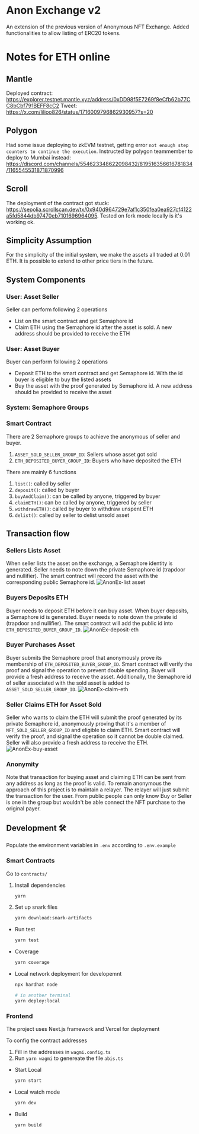 # Anon Exchange v2

An extension of the previous version of Anonymous NFT Exchange. Added functionalities to allow listing of ERC20 tokens.

# Notes for ETH online

## Mantle

Deployed contract: https://explorer.testnet.mantle.xyz/address/0xDD98f5E7269f8eCfb62b77CC8bCbf791BEFF8cC2
Tweet: https://x.com/lilioo826/status/1716009796862930957?s=20

## Polygon

Had some issue deploying to zkEVM testnet, getting error `not enough step counters to continue the execution`. Instructed by polygon teammember to deploy to Mumbai instead: https://discord.com/channels/554623348622098432/819516356616781834/1165545531871870996

## Scroll

The deployment of the contract got stuck: https://sepolia.scrollscan.dev/tx/0x940d964729e7af1c350fea0ea927cf4122a5fd5844db97470eb7101696964095. Tested on fork mode locally is it's working ok.

## Simplicity Assumption

For the simplicity of the initial system, we make the assets all traded at 0.01 ETH. It is possible to extend to other price tiers in the future.

## System Components

### User: Asset Seller

Seller can perform following 2 operations

- List on the smart contract and get Semaphore id
- Claim ETH using the Semaphore id after the asset is sold. A new address should be provided to receive the ETH

### User: Asset Buyer

Buyer can perform following 2 operations

- Deposit ETH to the smart contract and get Semaphore id. With the id buyer is eligible to buy the listed assets
- Buy the asset with the proof generated by Semaphore id. A new address should be provided to receive the asset

### System: Semaphore Groups

### Smart Contract

There are 2 Semaphore groups to achieve the anonymous of seller and buyer.

1. `ASSET_SOLD_SELLER_GROUP_ID`: Sellers whose asset got sold
2. `ETH_DEPOSITED_BUYER_GROUP_ID`: Buyers who have deposited the ETH

There are mainly 6 functions

1. `list()`: called by seller
2. `deposit()`: called by buyer
3. `buyAndClaim()`: can be called by anyone, triggered by buyer
4. `claimETH()`: can be called by anyone, triggered by seller
5. `withdrawETH()`: called by buyer to withdraw unspent ETH
6. `delist()`: called by seller to delist unsold asset

## Transaction flow

### Sellers Lists Asset

When seller lists the asset on the exchange, a Semaphore identity is generated. Seller needs to note down the private Semaphore id (trapdoor and nullifier). The smart contract will record the asset with the corresponding public Semaphore id.
![AnonEx-list asset](https://github.com/hcheng826/anon-exchange/assets/23033847/44edefc4-676e-40db-8a66-7e705b28720b)

### Buyers Deposits ETH

Buyer needs to deposit ETH before it can buy asset. When buyer deposits, a Semaphore id is generated. Buyer needs to note down the private id (trapdoor and nullifier). The smart contract will add the public id into `ETH_DEPOSITED_BUYER_GROUP_ID`.
![AnonEx-deposit-eth](https://github.com/hcheng826/anon-exchange/assets/23033847/129d8ef0-b782-4052-a0c5-f693b449bbef)

### Buyer Purchases Asset

Buyer submits the Semaphore proof that anonymously prove its membership of `ETH_DEPOSITED_BUYER_GROUP_ID`. Smart contract will verify the proof and signal the operation to prevent double spending. Buyer will provide a fresh address to receive the asset. Additionally, the Semaphore id of seller associated with the sold asset is added to `ASSET_SOLD_SELLER_GROUP_ID`.
![AnonEx-claim-eth](https://github.com/hcheng826/anon-exchange/assets/23033847/60a1ea52-0a34-440d-93a1-b33cdcf014a4)

### Seller Claims ETH for Asset Sold

Seller who wants to claim the ETH will submit the proof generated by its private Semaphore id, anonymously proving that it's a member of `NFT_SOLD_SELLER_GROUP_ID` and eligible to claim ETH. Smart contract will verify the proof, and signal the operation so it cannot be double claimed. Seller will also provide a fresh address to receive the ETH.
![AnonEx-buy-asset](https://github.com/hcheng826/anon-exchange/assets/23033847/b3c37368-1ec7-4e08-859c-e18ca92aaf86)

### Anonymity

Note that transaction for buying asset and claiming ETH can be sent from any address as long as the proof is valid. To remain anonymous the approach of this project is to maintain a relayer. The relayer will just submit the transaction for the user. From public people can only know Buy or Seller is one in the group but wouldn't be able connect the NFT purchase to the original payer.

## Development 🛠️

Populate the environment variables in `.env` according to `.env.example`

### Smart Contracts

Go to `contracts/`

1. Install dependencies
   ```bash
   yarn
   ```
2. Set up snark files
   ```bash
   yarn download:snark-artifacts
   ```

- Run test
  ```bash
  yarn test
  ```
- Coverage
  ```bash
  yarn coverage
  ```
- Local network deployment for developemnt

  ```bash
  npx hardhat node

  # in another terminal
  yarn deploy:local
  ```

### Frontend

The project uses Next.js framework and Vercel for deployment

To config the contract addresses

1. Fill in the addresses in `wagmi.config.ts`
2. Run `yarn wagmi` to genereate the file `abis.ts`

- Start Local

  ```bash
  yarn start
  ```

- Local watch mode

  ```bash
  yarn dev
  ```

- Build
  ```bash
  yarn build
  ```
